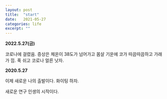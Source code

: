 ```yaml
---
layout: post
title:  "start"
date:   2021-05-27
categories: life
excerpt: ""
---
```



**2022.5.27(금)**

코로나에 걸렸음. 증상은 체온이 38도가 넘어가고 몸살 기운에 코가 따끔따끔하고 가래가 낌. 푹 쉬고 코로나 얼른 낫자. 



**2020.5.27**


이제 새로운 나의 출발이다. 화이팅 하자. 


새로운 연구 인생의 시작이다.
